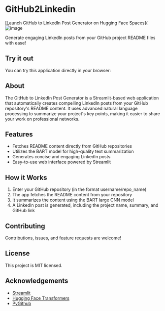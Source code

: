 # GitHub2Linkedin
[Launch GitHub to LinkedIn Post Generator on Hugging Face Spaces](![image](https://github.com/user-attachments/assets/b592f511-77d1-41e5-940f-cb6adcaadbc9)

Generate engaging LinkedIn posts from your GitHub project README files with ease!

## Try it out

You can try this application directly in your browser:


## About

The GitHub to LinkedIn Post Generator is a Streamlit-based web application that automatically creates compelling LinkedIn posts from your GitHub repository's README content. It uses advanced natural language processing to summarize your project's key points, making it easier to share your work on professional networks.

## Features

- Fetches README content directly from GitHub repositories
- Utilizes the BART model for high-quality text summarization
- Generates concise and engaging LinkedIn posts
- Easy-to-use web interface powered by Streamlit

## How it Works

1. Enter your GitHub repository (in the format username/repo_name)
2. The app fetches the README content from your repository
3. It summarizes the content using the BART large CNN model
4. A LinkedIn post is generated, including the project name, summary, and GitHub link

## Contributing

Contributions, issues, and feature requests are welcome!

## License

This project is MIT licensed.

## Acknowledgements

- [Streamlit](https://streamlit.io/)
- [Hugging Face Transformers](https://huggingface.co/transformers/)
- [PyGithub](https://github.com/PyGithub/PyGithub)
